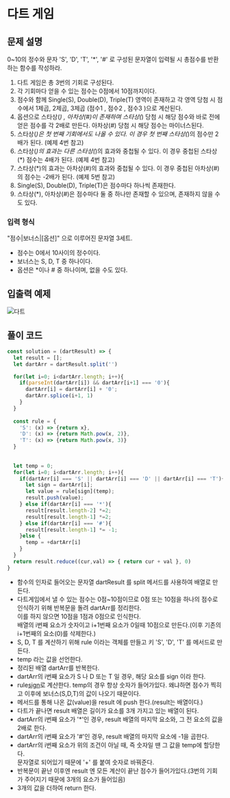 # 다트 게임
## 문제 설명
0~10의 정수와 문자 'S', 'D', 'T', '*', '#' 로 구성된 문자열이 입력될 시 총점수를 반환하는 함수를 작성하라.

1. 다트 게임은 총 3번의 기회로 구성된다.
2. 각 기회마다 얻을 수 있는 점수는 0점에서 10점까지이다.
3. 점수와 함께 Single(S), Double(D), Triple(T) 영역이 존재하고 각 영역 당첨 시 점수에서 1제곱, 2제곱, 3제곱 (점수1 , 점수2 , 점수3 )으로 계산된다.
4. 옵션으로 스타상(*) , 아차상(#)이 존재하며 스타상(*) 당첨 시 해당 점수와 바로 전에 얻은 점수를 각 2배로 만든다. 아차상(#) 당첨 시 해당 점수는 마이너스된다.
5. 스타상(*)은 첫 번째 기회에서도 나올 수 있다. 이 경우 첫 번째 스타상(*)의 점수만 2배가 된다. (예제 4번 참고)
6. 스타상(*)의 효과는 다른 스타상(*)의 효과와 중첩될 수 있다. 이 경우 중첩된 스타상(*) 점수는 4배가 된다. (예제 4번 참고)
7. 스타상(*)의 효과는 아차상(#)의 효과와 중첩될 수 있다. 이 경우 중첩된 아차상(#)의 점수는 -2배가 된다. (예제 5번 참고)
8. Single(S), Double(D), Triple(T)은 점수마다 하나씩 존재한다.
9. 스타상(*), 아차상(#)은 점수마다 둘 중 하나만 존재할 수 있으며, 존재하지 않을 수도 있다.

### 입력 형식
"점수|보너스|[옵션]" 으로 이루어진 문자열 3세트.
- 점수는 0에서 10사이의 정수이다.
- 보너스는 S, D, T 중 하나이다.
- 옵션은 *이나 # 중 하나이며, 없을 수도 있다.

## 입출력 예제
![다트](https://user-images.githubusercontent.com/62838570/127625448-cc71b4a1-a43b-4537-a3d3-9d11803237d7.png)

## 풀이 코드
```javascript
const solution = (dartResult) => {
  let result = [];
  let dartArr = dartResult.split('')

  for(let i=0; i<dartArr.length; i++){
    if(parseInt(dartArr[i]) && dartArr[i+1] === '0'){
      dartArr[i] = dartArr[i] + '0';
      dartArr.splice(i+1, 1)
    }
  }
  
  const rule = {
    'S': (x) => {return x},
    'D': (x) => {return Math.pow(x, 2)},
    'T': (x) => {return Math.pow(x, 3)}
  }
  
  
  let temp = 0;
  for(let i=0; i<dartArr.length; i++){
    if(dartArr[i] === 'S' || dartArr[i] === 'D' || dartArr[i] === 'T'){
      let sign = dartArr[i];
      let value = rule[sign](temp);
      result.push(value);
    } else if(dartArr[i] === '*'){
      result[result.length-2] *=2;
      result[result.length-1] *=2;
    } else if(dartArr[i] === '#'){
      result[result.length-1] *= -1;
    }else {
      temp = +dartArr[i]
    }
  }
  return result.reduce((cur,val) => { return cur + val }, 0)
}
```

- 함수의 인자로 들어오는 문자열 dartResult 를 split 메서드를 사용하여 배열로 만든다.
- 다트게임에서 낼 수 있는 점수는 0점~10점이므로 0점 또는 10점을 하나의 점수로 인식하기 위해 반복문을 돌려 dartArr를 정리한다.<br>이를 하지 않으면 10점을 1점과 0점으로 인식한다.
<br>배열의 i번째 요소가 숫자이고 i+1번째 요소가 0일때 10점으로 만든다.(이후 기존의 i+1번째의 요소(0)를 삭제한다.)
- S, D, T 를 계산하기 위해 rule 이라는 객체를 만들고 키 'S', 'D', 'T' 를 메서드로 만든다.
- temp 라는 값을 선언한다.
- 정리된 배열 dartArr를 반복한다.
- dartArr의 i번째 요소가 S 나 D 또는 T 일 경우, 해당 요소를 sign 이라 한다.
- rule[sign](temp)로 계산한다. temp의 경우 항상 숫자가 들어가있다. 왜냐하면 점수가 찍히고 이후에 보너스(S,D,T)의 값이 나오기 때문이다.
- 메서드를 통해 나온 값(value)을 result 에 push 한다.(result는 배열이다.)
- 다트가 끝나면 result 배열은 길이가 요소를 3개 가지고 있는 배열이 된다.
- dartArr의 i번째 요소가 '*'인 경우, result 배열의 마지막 요소와, 그 전 요소의 값을 2배로 한다.
- dartArr의 i번째 요소가 '#'인 경우, result 배열의 마지막 요소에 -1을 곱한다.
- dartArr의 i번째 요소가 위의 조건이 아닐 때, 즉 숫자일 땐 그 값을 temp에 할당한다.<br>
문자열로 되어있기 때문에 '+' 를 붙여 숫자로 바꿔준다.
- 반복문이 끝난 이후엔 result 엔 모든 계산이 끝난 점수가 들어가있다.(3번의 기회가 주어지기 때문에 3개의 요소가 들어있음)
- 3개의 값을 더하여 return 한다.
